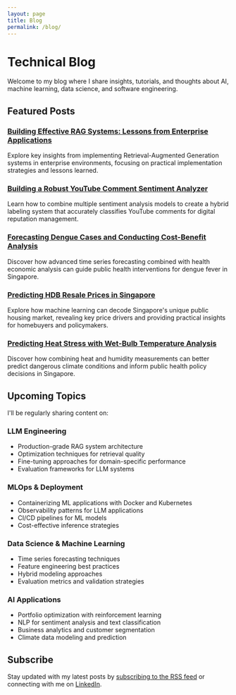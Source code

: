 ```yaml
---
layout: page
title: Blog
permalink: /blog/
---
```


# Technical Blog

Welcome to my blog where I share insights, tutorials, and thoughts about AI, machine learning, data science, and software engineering.

## Featured Posts

### [Building Effective RAG Systems: Lessons from Enterprise Applications](/ai/nlp/rag/2025/05/12/building-effective-rag-systems.html)

Explore key insights from implementing Retrieval-Augmented Generation systems in enterprise environments, focusing on practical implementation strategies and lessons learned.

### [Building a Robust YouTube Comment Sentiment Analyzer](/nlp/machine-learning/sentiment-analysis/2023/07/10/building-youtube-comment-sentiment-analyzer.html)

Learn how to combine multiple sentiment analysis models to create a hybrid labeling system that accurately classifies YouTube comments for digital reputation management.

### [Forecasting Dengue Cases and Conducting Cost-Benefit Analysis](/time-series/public-health/economics/2023/08/15/forecasting-dengue-cases-and-cost-benefit-analysis.html)

Discover how advanced time series forecasting combined with health economic analysis can guide public health interventions for dengue fever in Singapore.

### [Predicting HDB Resale Prices in Singapore](/data-science/machine-learning/real-estate/2023/06/18/predicting-hdb-resale-prices.html)

Explore how machine learning can decode Singapore's unique public housing market, revealing key price drivers and providing practical insights for homebuyers and policymakers.

### [Predicting Heat Stress with Wet-Bulb Temperature Analysis](/data-science/climate/public-health/2023/05/15/predicting-heat-stress-with-wet-bulb-temperature.html)

Discover how combining heat and humidity measurements can better predict dangerous climate conditions and inform public health policy decisions in Singapore.

## Upcoming Topics

I'll be regularly sharing content on:

### LLM Engineering
- Production-grade RAG system architecture
- Optimization techniques for retrieval quality
- Fine-tuning approaches for domain-specific performance
- Evaluation frameworks for LLM systems

### MLOps & Deployment
- Containerizing ML applications with Docker and Kubernetes
- Observability patterns for LLM applications
- CI/CD pipelines for ML models
- Cost-effective inference strategies

### Data Science & Machine Learning
- Time series forecasting techniques
- Feature engineering best practices
- Hybrid modeling approaches
- Evaluation metrics and validation strategies

### AI Applications
- Portfolio optimization with reinforcement learning
- NLP for sentiment analysis and text classification
- Business analytics and customer segmentation
- Climate data modeling and prediction

## Subscribe

Stay updated with my latest posts by [subscribing to the RSS feed](/feed.xml) or connecting with me on [LinkedIn](https://www.linkedin.com/in/wes-lee/).
